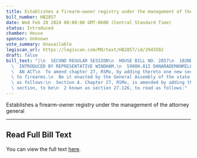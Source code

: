 ```yaml
---
title: Establishes a firearm-owner registry under the management of the attorney general
bill_number: HB2857
date: Wed Feb 28 2024 00:00:00 GMT-0600 (Central Standard Time)
status: Introduced
chamber: House
sponsor: Unknown
vote_summary: Unavailable
legiscan_url: https://legiscan.com/MO/text/HB2857/id/2945502
draft: false
bill_text: "|\n  SECOND REGULAR SESSION\n  HOUSE BILL NO. 2857\n  102ND GENERAL ASSEMBLY\n\
  \  INTRODUCED BY REPRESENTATIVE WINDHAM.\n  5908H.01I DANARADEMANMILLER,ChiefClerk\n\
  \  AN ACT\n  To amend chapter 27, RSMo, by adding thereto one new section relating\
  \ to firearms.\n  Be it enacted by the General Assembly of the state of Missouri,\
  \ as follows:\n  Section A. Chapter 27, RSMo, is amended by adding thereto one new\
  \ section, to be\n  2 known as section 27.126, to read as follows:"
---
```

Establishes a firearm-owner registry under the management of the attorney general

---

## Read Full Bill Text

You can view the full text [here](https://legiscan.com/MO/text/HB2857/id/2945502).

